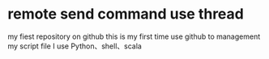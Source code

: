 # remote send command use thread
my fiest repository on github
this is my first time use github to management my script file 
I use Python、shell、scala 
